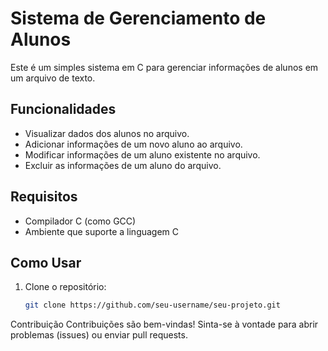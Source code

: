 # Sistema de Gerenciamento de Alunos

Este é um simples sistema em C para gerenciar informações de alunos em um arquivo de texto.

## Funcionalidades

- Visualizar dados dos alunos no arquivo.
- Adicionar informações de um novo aluno ao arquivo.
- Modificar informações de um aluno existente no arquivo.
- Excluir as informações de um aluno do arquivo.

## Requisitos

- Compilador C (como GCC)
- Ambiente que suporte a linguagem C

## Como Usar

1. Clone o repositório:

   ```bash
   git clone https://github.com/seu-username/seu-projeto.git

Contribuição
Contribuições são bem-vindas! Sinta-se à vontade para abrir problemas (issues) ou enviar pull requests.
